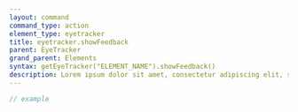 ```yaml
---
layout: command
command_type: action
element_type: eyetracker
title: eyetracker.showFeedback
parent: EyeTracker
grand_parent: Elements
syntax: getEyeTracker("ELEMENT_NAME").showFeedback()
description: Lorem ipsum dolor sit amet, consectetur adipiscing elit, sed do eiusmod tempor incididunt ut labore et dolore magna aliqua. Ut enim ad minim veniam, quis nostrud exercitation ullamco laboris nisi ut aliquip ex ea commodo consequat.
---
```


```javascript
// example
```